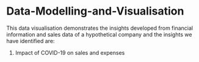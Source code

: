 # Data-Modelling-and-Visualisation
This data visualisation demonstrates the insights developed from financial information and sales data of a hypothetical company and the insights we have identified are:
1. Impact of COVID-19 on sales and expenses 
